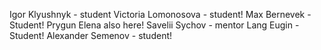 Igor Klyushnyk - student
Victoria Lomonosova - student!
Max Bernevek - Student!
Prygun Elena also here!
Savelii Sychov - mentor
Lang Eugin - Student!
Alexander Semenov - student!

